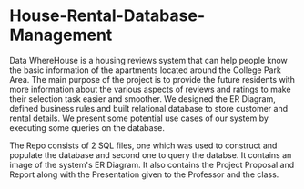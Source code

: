# House-Rental-Database-Management

Data WhereHouse is a housing reviews system that can help people know the basic information of the apartments located around the College Park Area. The main purpose of the project is to provide the future residents with more information about the various aspects of reviews and ratings to make their selection task easier and smoother. We designed the ER Diagram, defined business rules and built relational database to store customer and rental details. We present some potential use cases of our system by executing some queries on the database.

The Repo consists of 2 SQL files, one which was used to construct and populate the database and second one to query the databse. It contains an image of the system's ER Diagram. It also contains the Project Proposal and Report along with the Presentation given to the Professor and the class.
